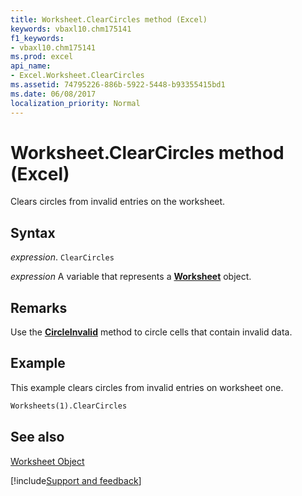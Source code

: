 ```yaml
---
title: Worksheet.ClearCircles method (Excel)
keywords: vbaxl10.chm175141
f1_keywords:
- vbaxl10.chm175141
ms.prod: excel
api_name:
- Excel.Worksheet.ClearCircles
ms.assetid: 74795226-886b-5922-5448-b93355415bd1
ms.date: 06/08/2017
localization_priority: Normal
---
```



# Worksheet.ClearCircles method (Excel)

Clears circles from invalid entries on the worksheet.


## Syntax

_expression_. `ClearCircles`

_expression_ A variable that represents a **[Worksheet](Excel.Worksheet.md)** object.


## Remarks

Use the  **[CircleInvalid](Excel.Worksheet.CircleInvalid.md)** method to circle cells that contain invalid data.


## Example

This example clears circles from invalid entries on worksheet one.


```vb
Worksheets(1).ClearCircles
```


## See also


[Worksheet Object](Excel.Worksheet.md)

[!include[Support and feedback](~/includes/feedback-boilerplate.md)]